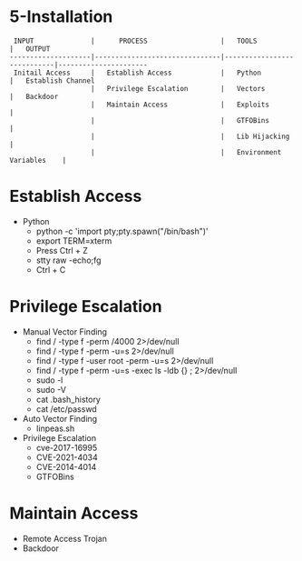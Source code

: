 
# 5-Installation

```
 INPUT              |      PROCESS                  |   TOOLS                    |   OUTPUT
--------------------|-------------------------------|----------------------------|----------------------
 Initail Access     |   Establish Access            |   Python                   |   Establish Channel
                    |   Privilege Escalation        |   Vectors                  |   Backdoor
                    |   Maintain Access             |   Exploits                 |
                    |                               |   GTFOBins                 |
                    |                               |   Lib Hijacking            |
                    |                               |   Environment Variables    |
```


# Establish Access
- Python
    - python -c 'import pty;pty.spawn("/bin/bash")'
    - export TERM=xterm
    - Press Ctrl + Z
    - stty raw -echo;fg
    - Ctrl + C


# Privilege Escalation
- Manual Vector Finding
    - find / -type f -perm /4000 2>/dev/null                    
    - find / -type f -perm -u=s 2>/dev/null
    - find / -type f -user root -perm -u=s 2>/dev/null
    - find / -type f -perm -u=s -exec ls -ldb {} \; 2>/dev/null
    - sudo -l
    - sudo -V
    - cat .bash_history
    - cat /etc/passwd    
- Auto Vector Finding
    - linpeas.sh
- Privilege Escalation
    - cve-2017-16995
    - CVE-2021-4034
    - CVE-2014-4014
    - GTFOBins

# Maintain Access
- Remote Access Trojan
- Backdoor